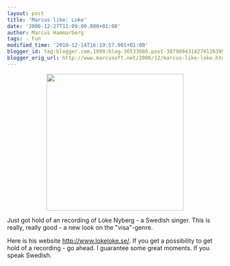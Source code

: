 ```yaml
---
layout: post
title: 'Marcus like: Loke'
date: '2006-12-27T11:09:00.000+01:00'
author: Marcus Hammarberg
tags: - Fun
modified_time: '2010-12-14T16:19:57.901+01:00'
blogger_id: tag:blogger.com,1999:blog-36533086.post-3079094318279126395
blogger_orig_url: http://www.marcusoft.net/2006/12/marcus-like-loke.html
---
```


[<img src="http://www.lokeloke.se/bilder/rubriker/topjagarloke.jpg"
style="DISPLAY: block; MARGIN: 0px auto 10px; WIDTH: 320px; CURSOR: hand; TEXT-ALIGN: center"
data-border="0" />](http://www.lokeloke.se/bilder/rubriker/topjagarloke.jpg)

<div>

Just got hold of an recording of Loke Nyberg - a Swedish singer. This is
really, really good - a new look on the "visa"-genre.

</div>



<div>

</div>



<div>

Here is his website <http://www.lokeloke.se/>. If you get a possibility
to get hold of a recording - go ahead. I guarantee some great moments.
If you speak Swedish.

</div>
